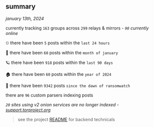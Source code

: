 
## summary
_january 13th, 2024_

currently tracking `163` groups across `299` relays & mirrors - _`90` currently online_

⏲ there have been `5` posts within the `last 24 hours`

🦈 there have been `60` posts within the `month of january`

🪐 there have been `918` posts within the `last 90 days`

🏚 there have been `60` posts within the `year of 2024`

🦕 there have been `9342` posts `since the dawn of ransomwatch`

there are `96` custom parsers indexing posts

_`20` sites using v2 onion services are no longer indexed - [support.torproject.org](https://support.torproject.org/onionservices/v2-deprecation/)_

> see the project [README](https://github.com/joshhighet/ransomwatch#ransomwatch--) for backend technicals
